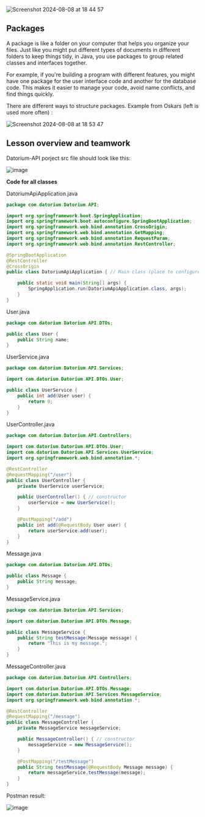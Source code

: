 ![Screenshot 2024-08-08 at 18 44 57](https://github.com/user-attachments/assets/fd3f3e27-f22e-4826-a39c-edd07cac538f)

## Packages

A package is like a folder on your computer that helps you organize your files. Just like you might put different types of documents in different folders to keep things tidy, in Java, you use packages to group related classes and interfaces together.

For example, if you're building a program with different features, you might have one package for the user interface code and another for the database code. This makes it easier to manage your code, avoid name conflicts, and find things quickly.

There are different ways to structure packages. Example from Oskars (left is used more often) : 

![Screenshot 2024-08-08 at 18 53 47](https://github.com/user-attachments/assets/4103c1e7-4833-44b6-9e84-7447cf1a64e1)

## Lesson overview and teamwork

Datorium-API porject src file should look like this:

![image](https://github.com/user-attachments/assets/c544e13b-d9ae-473b-822d-971c685aa9fd)

**Code for all classes**

DatoriumApiApplication.java
```java
package com.datorium.Datorium.API;

import org.springframework.boot.SpringApplication;
import org.springframework.boot.autoconfigure.SpringBootApplication;
import org.springframework.web.bind.annotation.CrossOrigin;
import org.springframework.web.bind.annotation.GetMapping;
import org.springframework.web.bind.annotation.RequestParam;
import org.springframework.web.bind.annotation.RestController;

@SpringBootApplication
@RestController
@CrossOrigin
public class DatoriumApiApplication { // Main class (place to configure application)

	public static void main(String[] args) {
		SpringApplication.run(DatoriumApiApplication.class, args);
	}
}
```

User.java
```java
package com.datorium.Datorium.API.DTOs;

public class User {
    public String name;
}
```

UserService.java
```java
package com.datorium.Datorium.API.Services;

import com.datorium.Datorium.API.DTOs.User;

public class UserService {
    public int add(User user) {
        return 0;
    }
}
```

UserController.java
```java
package com.datorium.Datorium.API.Controllers;

import com.datorium.Datorium.API.DTOs.User;
import com.datorium.Datorium.API.Services.UserService;
import org.springframework.web.bind.annotation.*;

@RestController
@RequestMapping("/user")
public class UserController {
    private UserService userService;

    public UserController() { // constructor
        userService = new UserService();
    }

    @PostMapping("/add")
    public int add(@RequestBody User user) {
        return userService.add(user);
    }
}
```

Message.java
```java
package com.datorium.Datorium.API.DTOs;

public class Message {
    public String message;
}
```

MessageService.java
```java
package com.datorium.Datorium.API.Services;

import com.datorium.Datorium.API.DTOs.Message;

public class MessageService {
    public String testMessage(Message message) {
        return "This is my message.";
    }
}
```

MessageController.java
```java
package com.datorium.Datorium.API.Controllers;

import com.datorium.Datorium.API.DTOs.Message;
import com.datorium.Datorium.API.Services.MessageService;
import org.springframework.web.bind.annotation.*;

@RestController
@RequestMapping("/message")
public class MessageController {
    private MessageService messageService;

    public MessageController() { // constructor
        messageService = new MessageService();
    }

    @PostMapping("/testMessage")
    public String testMessage(@RequestBody Message message) {
        return messageService.testMessage(message);
    }
}
```

Postman result:

![image](https://github.com/user-attachments/assets/a4f5b789-907c-401e-8401-bd75a5c3d4d3)
